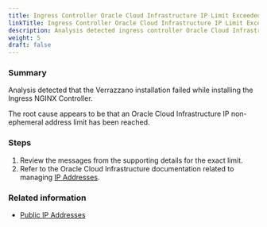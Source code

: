 ```yaml
---
title: Ingress Controller Oracle Cloud Infrastructure IP Limit Exceeded
linkTitle: Ingress Controller Oracle Cloud Infrastructure IP Limit Exceeded
description: Analysis detected ingress controller Oracle Cloud Infrastructure IP limit exceeded
weight: 5
draft: false
---
```


### Summary
Analysis detected that the Verrazzano installation failed while installing the Ingress NGINX Controller.

The root cause appears to be that an Oracle Cloud Infrastructure IP non-ephemeral address limit has been reached.

### Steps
1. Review the messages from the supporting details for the exact limit.
2. Refer to the Oracle Cloud Infrastructure documentation related to managing [IP Addresses](https://docs.oracle.com/en-us/iaas/Content/Network/Tasks/managingpublicIPs.htm#overview).

### Related information
* [Public IP Addresses](https://docs.oracle.com/en-us/iaas/Content/Network/Tasks/managingpublicIPs.htm#overview)
